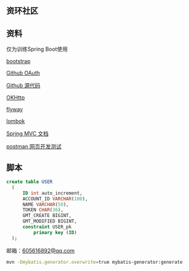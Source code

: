 ## 资环社区

## 资料
仅为训练Spring Boot使用

[bootstrap](https://v3.bootcss.com/components/)

[Github OAuth](https://developer.github.com/apps/building-oauth-apps/creating-an-oauth-app/)

[Github 源代码](https://github.com/theloveofmylife/community)

[OKHttp](https://square.github.io/okhttp/)

[flyway](https://flywaydb.org/getstarted/firststeps/maven)

[lombok](https://www.projectlombok.org)

[Spring MVC 文档](https://docs.spring.io/spring/docs/5.0.3.RELEASE/spring-framework-reference/web.html#spring-web)

[postman 网页开发测试](https://www.postman.com/)
## 脚本
```sql
create table USER
  (
      ID int auto_increment,
      ACCOUNT_ID VARCHAR(100),
      NAME VARCHAR(50),
      TOKEN CHAR(36),
      GMT_CREATE BIGINT,
      GMT_MODIFIED BIGINT,
      constraint USER_pk
          primary key (ID)
  );
```
邮箱：605616892@qq.com
```bash
mvn -Dmybatis.generator.overwrite=true mybatis-generator:generate
```